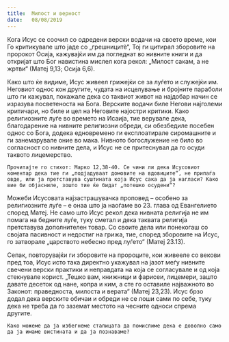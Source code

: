 ```yaml
---
title:  Милост и верност
date:   08/08/2019
---
```


Кога Исус се соочил со одредени верски водачи на своето време, кои Го критикувале што јаде со „грешницитѐ“, Тој ги цитирал зборовите на пророкот Осија, кажувајќи им да погледнат во нивните книги и да откри­јат што Бог навистина мислел кога рекол: „Милост сакам, а не жртви“ (Матеј 9,13; Осија 6,6).

Како што ќе видиме, Исус живеел грижејќи се за луѓето и служејќи им. Неговиот однос кон другите, чудата на исцелување и бројните пара­боли што ги кажувал, покажале дека со таквиот живот на најдобар начин се изразува посветеноста на Бога. Верските водачи биле Негови најголеми критичари, но биле и цел на Неговите најостри критики. Како религиозните луѓе во времето на Исаија, тие верувале дека, благодарение на нивните религиозни обреди, си обезбедиле посебен однос со Бога, додека едновремено ги експлоатирале сиромашните и ги занемарувале оние во мака. Нивното богослужение не било во согласност со нивните дела, и Исус не се притеснувал да го осуди таквото лицемерство.

`Прочитајте го стихот: Марко 12,38-40. Се чини ли дека Исусовиот коментар дека тие ги „подјадуваат домовите на вдовиците“, не припаѓа овде, или ја претставува суштината која Исус сака да ја нагласи? Како вие би објасниле, зошто тие ќе бидат „потешко осудени“?`

Можеби Исусовата најзастрашувачка проповед – особено за религиозните луѓе – е онаа што ја наоѓаме во 23. глава од Евангелието според Матеј. Не само што Исус рекол дека нивната религија не им помага на бедните луѓе, туку сметал и дека таквата религија претставува дополнителен товар. Со своите дела или понекогаш со својата пасивност и недостиг на грижа, тие, според зборовите на Исус, го затворале „царството небесно пред луѓето“ (Матеј 23.13).

Сепак, повторувајќи ги зборовите на пророците, кои живееле со векови пред тоа, Исус исто така директно укажувал на јазот меѓу нивните свечени верски практики и неправдата на која се согласувале и од која стекнувале корист. „Тешко вам, книжници и фарисеи, лицемери, зашто давате десеток од нане, копра и ким, а сте го оставиле најважното во Законот: праведноста, милоста и верата“ (Матеј 23,23). Исус брзо додал дека верските обичаи и обреди не се лоши сами по себе, туку дека не треба да го заземат местото на чесните односи спрема другите.

`Како можеме да ја избегнеме стапицата да помислиме дека е доволно само да ја имаме вистината и да ја познаваме?`
